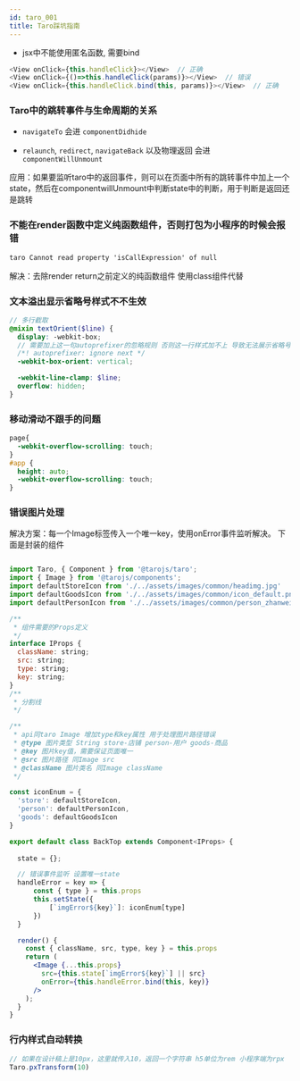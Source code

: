 ```yaml
---
id: taro_001
title: Taro踩坑指南
---
```


- jsx中不能使用匿名函数, 需要bind

```js
<View onClick={this.handleClick}></View>  // 正确
<View onClick={()=>this.handleClick(params)}></View>  // 错误
<View onClick={this.handleClick.bind(this, params)}></View>  // 正确
```

### Taro中的跳转事件与生命周期的关系

- `navigateTo` 会进  `componentDidhide`

- `relaunch`,  `redirect`, `navigateBack` 以及物理返回 会进 `componentWillUnmount`

应用：如果要监听taro中的返回事件，则可以在页面中所有的跳转事件中加上一个state，然后在componentwillUnmount中判断state中的判断，用于判断是返回还是跳转

### 不能在render函数中定义纯函数组件，否则打包为小程序的时候会报错

```cmd
taro Cannot read property 'isCallExpression' of null
```

解决：去除render return之前定义的纯函数组件 使用class组件代替

### 文本溢出显示省略号样式不不生效

```scss
// 多行截取
@mixin textOrient($line) {
  display: -webkit-box;
  // 需要加上这一句autoprefixer的忽略规则 否则这一行样式加不上 导致无法展示省略号
  /*! autoprefixer: ignore next */
  -webkit-box-orient: vertical;

  -webkit-line-clamp: $line;
  overflow: hidden;
}
```

### 移动滑动不跟手的问题

```scss
page{
  -webkit-overflow-scrolling: touch;
}
#app {
  height: auto;
  -webkit-overflow-scrolling: touch;
}
```

### 错误图片处理

解决方案：每一个Image标签传入一个唯一key，使用onError事件监听解决。
下面是封装的组件

```jsx

import Taro, { Component } from '@tarojs/taro';
import { Image } from '@tarojs/components';
import defaultStoreIcon from './../assets/images/common/headimg.jpg'
import defaultGoodsIcon from './../assets/images/common/icon_default.png'
import defaultPersonIcon from './../assets/images/common/person_zhanweitu@2x.png'

/**
 * 组件需要的Props定义
 */
interface IProps {
  className: string;
  src: string;
  type: string;
  key: string;
}
/**
 * 分割线
 */

/**
 * api同taro Image 增加type和key属性 用于处理图片路径错误
 * @type 图片类型 String store-店铺 person-用户 goods-商品
 * @key 图片key值，需要保证页面唯一
 * @src 图片路径 同Image src
 * @className 图片类名 同Image className
 */

const iconEnum = {
  'store': defaultStoreIcon,
  'person': defaultPersonIcon,
  'goods': defaultGoodsIcon
}

export default class BackTop extends Component<IProps> {
  
  state = {};

  // 错误事件监听 设置唯一state
  handleError = key => {
      const { type } = this.props
      this.setState({
          [`imgError${key}`]: iconEnum[type]
      })
  }

  render() {
    const { className, src, type, key } = this.props
    return (
      <Image {...this.props}
        src={this.state[`imgError${key}`] || src}
        onError={this.handleError.bind(this, key)}
      />
    );
  }
}
```

### 行内样式自动转换

```js
// 如果在设计稿上是10px，这里就传入10，返回一个字符串 h5单位为rem 小程序端为rpx
Taro.pxTransform(10)
```
